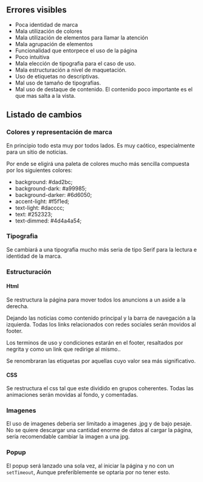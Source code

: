 ## Errores visibles

- Poca identidad de marca
- Mala utilización de colores
- Mala utilización de elementos para llamar la atención
- Mala agrupación de elementos
- Funcionalidad que entorpece el uso de la página
- Poco intuitiva
- Mala elección de tipografia para el caso de uso.
- Mala estructuración a nivel de maquetación.
- Uso de etiquetas no descriptivas.
- Mal uso de tamaño de tipografias.
- Mal uso de destaque de contenido. El contenido poco importante es el que mas salta a la vista.

## Listado de cambios

### Colores y representación de marca

En principio todo esta muy por todos lados. Es muy caótico, especialmente para un sitio de noticias.

Por ende se eligirá una paleta de colores mucho más sencilla compuesta por los siguientes colores:

- background: #dad2bc;
- background-dark: #a99985;
- background-darker: #6d6050;
- accent-light: #f5f1ed;
- text-light: #dacccc;
- text: #252323;
- text-dimmed: #4d4a4a54;

### Tipografia

Se cambiará a una tipografia mucho más seria de tipo Serif para la lectura e identidad de la marca.

### Estructuración

#### Html

Se restructura la página para mover todos los anuncions a un aside a la derecha.

Dejando las noticias como contenido principal y la barra de navegación a la izquierda. Todas los links relacionados con redes sociales serán movidos al footer.

Los terminos de uso y condiciones estarán en el footer, resaltados por negrita y como un link que redirige al mismo..

Se renombraran las etiquetas por aquellas cuyo valor sea más significativo.

#### CSS

Se restructura el css tal que este dividido en grupos coherentes. Todas las animaciones serán movidas al fondo, y comentadas.

### Imagenes

El uso de imagenes deberia ser limitado a imagenes .jpg y de bajo pesaje. No se quiere descargar una cantidad enorme de datos al cargar la página, sería recomendable cambiar la imagen a una jpg.

### Popup

El popup será lanzado una sola vez, al iniciar la página y no con un `setTimeout`, Aunque preferiblemente se optaria por no tener esto.

